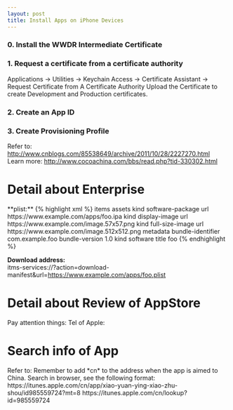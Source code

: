 ```yaml
---
layout: post
title: Install Apps on iPhone Devices
---
```


### 0. Install the WWDR Intermediate Certificate

### 1. Request a certificate from a certificate authority
Applications -> Utilities -> Keychain Access ->
Certificate Assistant -> Request Certificate from A Certificate Authority
Upload the Certificate to create Development and Production
certificates.

### 2. Create an App ID

### 3. Create Provisioning Profile

Refer to: <http://www.cnblogs.com/85538649/archive/2011/10/28/2227270.html>  
Learn more: <http://www.cocoachina.com/bbs/read.php?tid-330302.html>  

<h1 class="post-center-title">Detail about Enterprise</h1>
**plist:**  
{% highlight xml %}
<?xml version="1.0" encoding="UTF-8"?>
<!DOCTYPE plist PUBLIC "-//Apple//DTD PLIST 1.0//EN" "http://www.apple.com/DTDs/PropertyList-1.0.dtd">
<plist version="1.0">
<dict>
	<key>items</key>
	<array>
		<dict>
			<key>assets</key>
			<array>
				<dict>
					<key>kind</key>
					<string>software-package</string>
					<key>url</key>
					<string>https://www.example.com/apps/foo.ipa</string>
				</dict>
				<dict>
					<key>kind</key>
					<string>display-image</string>
					<key>url</key>
					<string>https://www.example.com/image.57x57.png</string>
				</dict>
				<dict>
					<key>kind</key>
					<string>full-size-image</string>
					<key>url</key>
					<string>https://www.example.com/image.512x512.png</string>
				</dict>
			</array>
			<key>metadata</key>
			<dict>
				<key>bundle-identifier</key>
				<string>com.example.foo</string>
				<key>bundle-version</key>
				<string>1.0</string>
				<key>kind</key>
				<string>software</string>
				<key>title</key>
				<string>foo</string>
			</dict>
		</dict>
	</array>
</dict>
</plist>
{% endhighlight %}  

**Download address:**  
itms-services://?action=download-manifest&url=https://www.example.com/apps/foo.plist  

<h1 class="post-center-title">Detail about Review of AppStore</h1>
Pay attention things: <http://i.bufan.com/article/201405/45189.html>  
Tel of Apple: <https://developer.apple.com/contact/phone.php>

<h1 class="post-center-title">Search info of App</h1>
Refer to: <http://blog.csdn.net/kesalin/article/details/6605934>  
Remember to add *cn* to the address when the app is aimed to China.  
Search in browser, see the following format:  
https://itunes.apple.com/cn/app/xiao-yuan-ying-xiao-zhu-shou/id985559724?mt=8  
https://itunes.apple.com/cn/lookup?id=985559724
